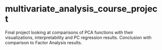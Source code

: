 # multivariate_analysis_course_project
Final project looking at comparisons of PCA functions with their visualizations, interpretability and PC regression results. Conclusion with comparison to Factor Analysis results.
